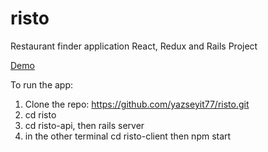 # risto

Restaurant finder application React, Redux and Rails Project

[Demo](https://www.youtube.com/watch?v=e88Qy8yO4UE)

To run the app:

1. Clone the repo: https://github.com/yazseyit77/risto.git
2. cd risto
3. cd risto-api, then rails server
4. in the other terminal cd risto-client then npm start
